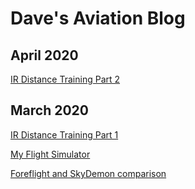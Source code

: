 # Dave's Aviation Blog

## April 2020
[IR Distance Training Part 2](ir-training-02.md)

## March 2020
[IR Distance Training Part 1](ir-training-01.md)

[My Flight Simulator](sim-setup.md)

[Foreflight and SkyDemon comparison](foreflight-skydemon.md)
